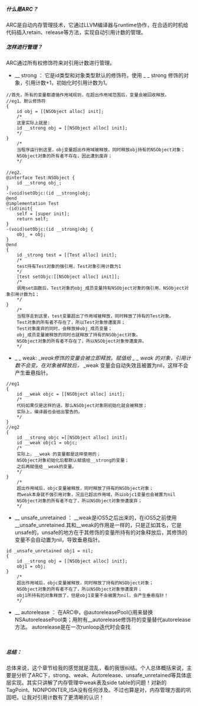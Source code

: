 ##### 什么是ARC？
ARC是自动内存管理技术，它通过LLVM编译器与runtime协作，在合适的时机给代码插入retain、release等方法，实现自动引用计数的管理。

##### 怎样进行管理？
ARC通过所有权修饰符来对引用计数进行管理。
* __ strong ： 它是id类型和对象类型默认的修饰符。使用 _ _ strong 修饰的对象，引用计数+1，初始化时引用计数为1。
```OC
//首先，所有的变量都遵循作用域规则，在超出作用域范围后，变量会被回收释放。
//eg1、默认修饰符
{
    id obj = [[NSObject alloc] init];
    /*
    这里实际上就是:
    id __strong obj = [[NSObject alloc] init];
    */
}
	/*
	当程序运行到这里，obj变量超出作用域被释放，同时释放obj持有的NSObject对象；
	NSObject对象的所有者不存在，因此遭到废弃；
	*/

//eg2、
@interface Test:NSObject {
    id __strong obj_;
}
-(void)setObjc:(id __strong)obj;
@end
@implementation Test
-(id)init{
    self = [super init];
    return self;
}
-(void)setObjc:(id __strong)obj {
    obj_ = obj;
}
@end
{
    id _strong test = [[Test alloc] init];
    /*
    test持有Test对象的强引用，Test对象引用计数为1
    */
    [test setObjc:[[NSObject alloc] init]];
    /*
    调用set函数后，Test对象的obj_成员变量持有NSObject对象的强引用，NSObject对象引用计数为1；
    */
}	
	/*
	当程序走到这里，test变量超出了作用域被释放，同时释放了持有的Test对象。
	Test对象的所有者不存在了，所以Test对象惨遭废弃；
	Test对象废弃的同时，会释放掉obj_成员变量；
	obj_成员变量被释放的同时也就释放了持有的NSObject对象。
	NSObject对象的所有者不存在了，所以NSObject对象惨遭废弃。
	*/
```

* _ _ weak:
	__weak修饰的变量会被立即释放。赋值给 _ _ weak 的对象，引用计数不会变。在对象被释放后，_ _weak 变量会自动失效且被置为nil，这样不会产生垂悬指针。
```oc
//eg1
{
	id __weak objc = [[NSObject alloc] init];
    /*
    代码如果仅是这样的话，那么NSObject对象刚初始化就会被释放；
    实际上，编译器也会给出警告的。
    */
}	
//eg2
{
    id __strong objc =[[NSObject alloc] init];
    id __weak objc1 = objc;
    /*
    实际上，__weak 的变量都是这样使用的；
    NSObject对象初始化后都默认赋值给__strong的变量；
    之后再赋值给__weak的变量。
    */
}
	/*
	超出作用域后，objc变量被释放，同时释放了持有的NSObject对象；
	而weak本身就不强引用对象，况且已超出作用域，所以objc1变量也会被置为nil
	NSObject对象的所有者不在了，所以NSObject对象惨遭废弃；
	*/
```
* __ unsafe_unretained ：
	 __weak是iOS5之后出来的，在iOS5之前使用__unsafe_unretained.其和__weak的作用是一样的，只是正如其名，它是unsafe的，unsafe的地方在于其修饰的变量所持有的对象释放后，其修饰的变量不会自动置为nil，导致垂悬指针。
```OC
id _unsafe_unretained obj1 = nil;
{
    id __strong obj = [[NSObject alloc] init];
    obj1 = obj;
}
	/*
	超出作用域后，objc变量被释放，同时释放了持有的NSObject对象；
	NSObject对象的所有者不在了，所以NSObject对象惨遭废弃；
	obj1所持有的对象释放了，但是obj1变量不会被置为nil，会产生垂悬指针！
	*/
```
* __ autorelease ：
	在ARC中，@autoreleasePool{}用来替换NSAutoreleasePool类；用附有__autorelease修饰符的变量替代autorelease方法。
	autorelease是在一次runloop迭代时会查找
```OC
	
```

#####  总结：
总体来说，这个章节给我的感觉就是混乱，看的我很纠结。个人总体概括来说，主要是分析了ARC下，strong、weak、Autorelease、unsafe_unretained等具体底层实现。其实只讲解了内存管理中weak表及side table的问题！对新的TagPoint、NONPOINTER_ISA没有任何涉及。不过也算是对，内存管理方面的巩固吧，让我对引用计数有了更清晰的认识！

